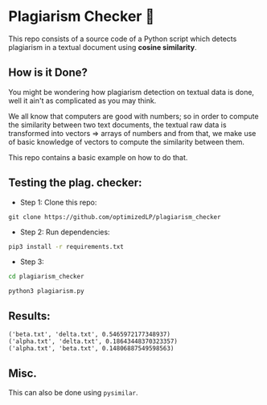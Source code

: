 # Plagiarism Checker 📖

This repo consists of a source code of a Python script which detects plagiarism in a textual document using **cosine similarity**.


## How is it Done?

You might be wondering how plagiarism detection on textual data is done, well it ain't as complicated as you may think.

We all know that computers are good with numbers; so in order to compute the similarity between two text documents, the textual raw data is transformed into vectors => arrays of numbers and from that, we make use of basic knowledge of vectors to compute the similarity between them.

This repo contains a basic example on how to do that.


## Testing the plag. checker:

- Step 1: Clone this repo:
```
git clone https://github.com/optimizedLP/plagiarism_checker
```
- Step 2: Run dependencies:

```bash
pip3 install -r requirements.txt
```

- Step 3:

```bash
cd plagiarism_checker
```
```
python3 plagiarism.py
```


## Results:

```
('beta.txt', 'delta.txt', 0.5465972177348937)
('alpha.txt', 'delta.txt', 0.18643448370323357)
('alpha.txt', 'beta.txt', 0.14806887549598563)
```

## Misc.

This can also be done using ```pysimilar```.  
